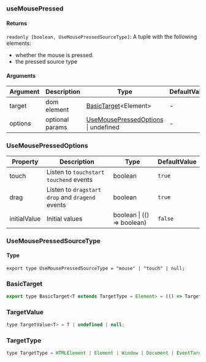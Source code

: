 ### useMousePressed

#### Returns
`readonly [boolean, UseMousePressedSourceType]`: A tuple with the following elements:
- whether the mouse is pressed.
- the pressed source type

#### Arguments
|Argument|Description|Type|DefaultValue|
|---|---|---|---|
|target|dom element|[BasicTarget](#BasicTarget)&lt;Element&gt; |-|
|options|optional params|[UseMousePressedOptions](#UseMousePressedOptions) \| undefined |-|

### UseMousePressedOptions

|Property|Description|Type|DefaultValue|
|---|---|---|---|
|touch|Listen to `touchstart` `touchend` events|boolean |`true`|
|drag|Listen to `dragstart` `drop` and `dragend` events|boolean |`true`|
|initialValue|Initial values|boolean \| (() => boolean) |`false`|

### UseMousePressedSourceType

#### Type

`export type UseMousePressedSourceType = "mouse" | "touch" | null;`


### BasicTarget

```js
export type BasicTarget<T extends TargetType = Element> = (() => TargetValue<T>) | TargetValue<T> | MutableRefObject<TargetValue<T>>;
```

### TargetValue

```js
type TargetValue<T> = T | undefined | null;
```

### TargetType

```js
type TargetType = HTMLElement | Element | Window | Document | EventTarget;
```